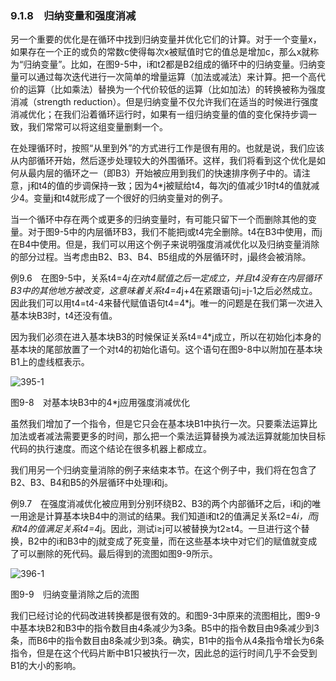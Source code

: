 ### 9.1.8　归纳变量和强度消减

另一个重要的优化是在循环中找到归纳变量并优化它们的计算。对于一个变量x，如果存在一个正的或负的常数c使得每次x被赋值时它的值总是增加c，那么x就称为“归纳变量”。比如，在图9-5中，i和t2都是B2组成的循环中的归纳变量。归纳变量可以通过每次迭代进行一次简单的增量运算（加法或减法）来计算。把一个高代价的运算（比如乘法）替换为一个代价较低的运算（比如加法）的转换被称为强度消减（strength reduction）。但是归纳变量不仅允许我们在适当的时候进行强度消减优化；在我们沿着循环运行时，如果有一组归纳变量的值的变化保持步调一致，我们常常可以将这组变量删剩一个。

在处理循环时，按照“从里到外”的方式进行工作是很有用的。也就是说，我们应该从内部循环开始，然后逐步处理较大的外围循环。这样，我们将看到这个优化是如何从最内层的循环之一（即B3）开始被应用到我们的快速排序例子中的。请注意，j和t4的值的步调保持一致；因为4*j被赋给t4，每次j的值减少1时t4的值就减少4。变量j和t4就形成了一个很好的归纳变量对的例子。

当一个循环中存在两个或更多的归纳变量时，有可能只留下一个而删除其他的变量。对于图9-5中的内层循环B3，我们不能把j或t4完全删除。t4在B3中使用，而j在B4中使用。但是，我们可以用这个例子来说明强度消减优化以及归纳变量消除的部分过程。当考虑由B2、B3、B4、B5组成的外层循环时，j最终会被消除。

例9.6　在图9-5中，关系t4=4*j在对t4赋值之后一定成立，并且t4没有在内层循环B3中的其他地方被改变，这意味着关系t4=4*j+4在紧跟语句j=j-1之后必然成立。因此我们可以用t4=t4-4来替代赋值语句t4=4*j。唯一的问题是在我们第一次进入基本块B3时，t4还没有值。

因为我们必须在进入基本块B3的时候保证关系t4=4*j成立，所以在初始化j本身的基本块的尾部放置了一个对t4的初始化语句。这个语句在图9-8中以附加在基本块B1上的虚线框表示。

![395-1](../Images/image04650.jpeg)

图9-8　对基本块B3中的4*j应用强度消减优化

虽然我们增加了一个指令，但是它只会在基本块B1中执行一次。只要乘法运算比加法或者减法需要更多的时间，那么把一个乘法运算替换为减法运算就能加快目标代码的执行速度。而这个结论在很多机器上都成立。

我们用另一个归纳变量消除的例子来结束本节。在这个例子中，我们将在包含了B2、B3、B4和B5的外层循环中处理i和j。

例9.7　在强度消减优化被应用到分别环绕B2、B3的两个内部循环之后，i和j的唯一用途是计算基本块B4中的测试的结果。我们知道i和t2的值满足关系t2=4*i，而j和t4的值满足关系t4=4*j。因此，测试i≥j可以被替换为t2≥t4。一旦进行这个替换，B2中的i和B3中的j就变成了死变量，而在这些基本块中对它们的赋值就变成了可以删除的死代码。最后得到的流图如图9-9所示。

![396-1](../Images/image04651.jpeg)

图9-9　归纳变量消除之后的流图

我们已经讨论的代码改进转换都是很有效的。和图9-3中原来的流图相比，图9-9中基本块B2和B3中的指令数目由4条减少为3条。B5中的指令数目由9条减少到3条，而B6中的指令数目由8条减少到3条。确实，B1中的指令从4条指令增长为6条指令，但是在这个代码片断中B1只被执行一次，因此总的运行时间几乎不会受到B1的大小的影响。